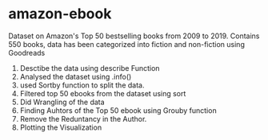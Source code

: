 # amazon-ebook
Dataset on Amazon's Top 50 bestselling books from 2009 to 2019. Contains 550 books, data has been categorized into fiction and non-fiction using Goodreads

1. Desctibe the data using describe Function
2. Analysed the dataset using .info()
3. used Sortby function to split the data.
4. Filtered top 50 ebooks from the dataset using sort
5. Did Wrangling of the data
6. Finding Auhtors of the Top 50 ebook using Grouby function
7. Remove the Reduntancy in the Author.
8. Plotting the Visualization
